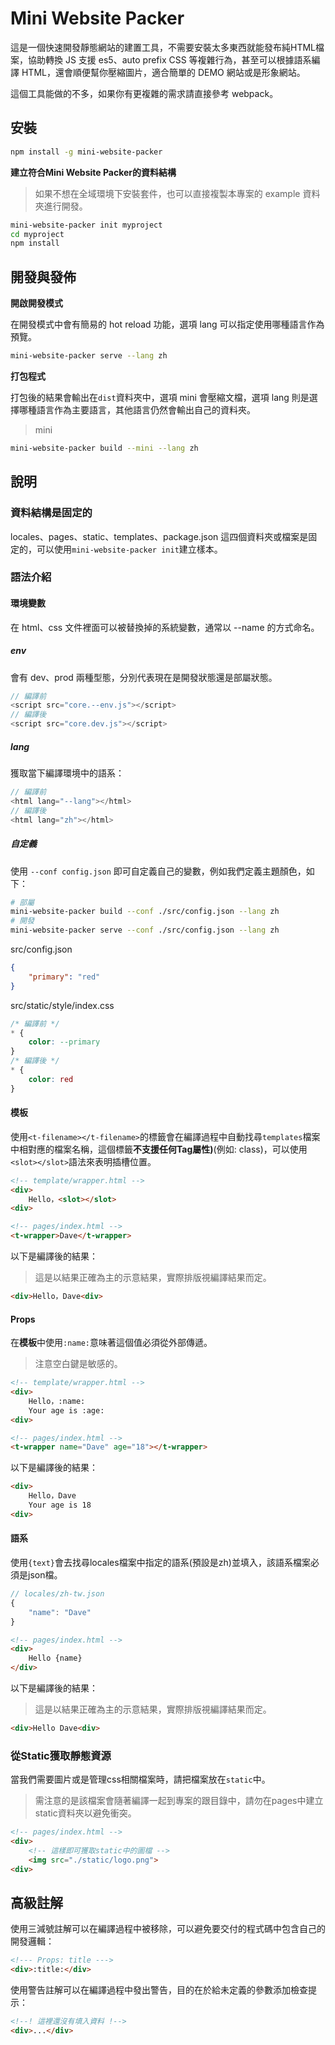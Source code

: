 # Mini Website Packer

這是一個快速開發靜態網站的建置工具，不需要安裝太多東西就能發布純HTML檔案，協助轉換 JS 支援 es5、auto prefix CSS 等複雜行為，甚至可以根據語系編譯 HTML，還會順便幫你壓縮圖片，適合簡單的 DEMO 網站或是形象網站。

這個工具能做的不多，如果你有更複雜的需求請直接參考 webpack。

## 安裝

```bash
npm install -g mini-website-packer
```

**建立符合Mini Website Packer的資料結構**

> 如果不想在全域環境下安裝套件，也可以直接複製本專案的 example 資料夾進行開發。

```bash
mini-website-packer init myproject
cd myproject
npm install
```

## 開發與發佈

**開啟開發模式**

在開發模式中會有簡易的 hot reload 功能，選項 lang 可以指定使用哪種語言作為預覽。

```bash
mini-website-packer serve --lang zh
```

**打包程式**

打包後的結果會輸出在`dist`資料夾中，選項 mini 會壓縮文檔，選項 lang 則是選擇哪種語言作為主要語言，其他語言仍然會輸出自己的資料夾。

> mini

```bash
mini-website-packer build --mini --lang zh
```

## 說明

### 資料結構是固定的

locales、pages、static、templates、package.json 這四個資料夾或檔案是固定的，可以使用`mini-website-packer init`建立樣本。

### 語法介紹

#### 環境變數

在 html、css 文件裡面可以被替換掉的系統變數，通常以 --name 的方式命名。

##### env

會有 dev、prod 兩種型態，分別代表現在是開發狀態還是部屬狀態。

```js
// 編譯前
<script src="core.--env.js"></script>
// 編譯後
<script src="core.dev.js"></script>
```

##### lang

獲取當下編譯環境中的語系：

```js
// 編譯前
<html lang="--lang"></html>
// 編譯後
<html lang="zh"></html>
```

##### 自定義

使用 `--conf config.json` 即可自定義自己的變數，例如我們定義主題顏色，如下：

```bash
# 部屬
mini-website-packer build --conf ./src/config.json --lang zh
# 開發
mini-website-packer serve --conf ./src/config.json --lang zh
```

src/config.json

```json
{
    "primary": "red"
}
```

src/static/style/index.css

```css
/* 編譯前 */
* {
    color: --primary
}
/* 編譯後 */
* {
    color: red
}
```

#### 模板

使用`<t-filename></t-filename>`的標籤會在編譯過程中自動找尋`templates`檔案中相對應的檔案名稱，這個標籤**不支援任何Tag屬性)**(例如: class)，可以使用`<slot></slot>`語法來表明插槽位置。

```html
<!-- template/wrapper.html -->
<div>
    Hello，<slot></slot>
<div>
```

```html
<!-- pages/index.html -->
<t-wrapper>Dave</t-wrapper>
```

以下是編譯後的結果：

> 這是以結果正確為主的示意結果，實際排版視編譯結果而定。

```html
<div>Hello，Dave<div>
```

#### Props

在**模板**中使用`:name:`意味著這個值必須從外部傳遞。

> 注意空白鍵是敏感的。

```html
<!-- template/wrapper.html -->
<div>
    Hello，:name:
    Your age is :age:
<div>
```

```html
<!-- pages/index.html -->
<t-wrapper name="Dave" age="18"></t-wrapper>
```

以下是編譯後的結果：

```html
<div>
    Hello，Dave
    Your age is 18
<div>
```

#### 語系

使用`{text}`會去找尋locales檔案中指定的語系(預設是zh)並填入，該語系檔案必須是json檔。

```js
// locales/zh-tw.json
{
    "name": "Dave"
}
```

```html
<!-- pages/index.html -->
<div>
    Hello {name}
</div>
```

以下是編譯後的結果：

> 這是以結果正確為主的示意結果，實際排版視編譯結果而定。

```html
<div>Hello Dave<div>
```

### 從Static獲取靜態資源

當我們需要圖片或是管理css相關檔案時，請把檔案放在`static`中。

> 需注意的是該檔案會隨著編譯一起到專案的跟目錄中，請勿在pages中建立static資料夾以避免衝突。

```html
<!-- pages/index.html -->
<div>
    <!-- 這樣即可獲取static中的圖檔 -->
    <img src="./static/logo.png">
<div>
```

## 高級註解

使用三減號註解可以在編譯過程中被移除，可以避免要交付的程式碼中包含自己的開發邏輯：

```html
<!--- Props: title --->
<div>:title:</div>
```

使用警告註解可以在編譯過程中發出警告，目的在於給未定義的參數添加檢查提示：

```html
<!--! 這裡還沒有填入資料 !-->
<div>...</div>
```
